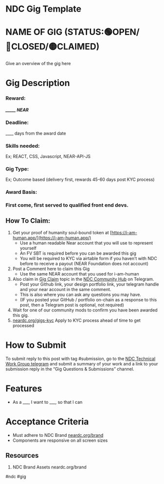 # NDC Gig Template


# NAME OF GIG (STATUS:🟢OPEN/🔴CLOSED/🟡CLAIMED)

Give an overview of the gig here


# Gig Description


### Reward:


#####  _____ NEAR


### Deadline:

 ____ days  from the award date


### **Skills needed:** 

Ex; REACT, CSS, Javascript, NEAR-API-JS


### Gig Type: 

Ex; Outcome based (delivery first, rewards 45-60 days post KYC process)


### Award Basis: 


### First come, first served to qualified front end devs.


## How To Claim:



1. Get your proof of humanity soul-bound token at [https://i-am-human.app/](https://i-am-human.app/)
    * Use a human readable Near account that you will use to represent yourself
    * An FV SBT is required before you can be awarded this gig
    * You will be required to KYC via airtable form if you haven’t with NDC before to receive a payout (NEAR Foundation does not account)
2. Post a Comment here to claim this Gig
    * Use the same NEAR account that you used for i-am-human
3. Also claim in [Gig Claim](https://t.me/c/1500444527/4270) topic in the [NDC Community Hub](https://t.me/+B1DHtSWeNME0Yzgx) on Telegram.
    * Post your Github link, your design portfolio link, your telegram handle and your near account in the same comment.
    * This is also where you can ask any questions you may have.
    * (IF you posted your GitHub / portfolio on-chain as a response to this post, then a Telegram post is optional, not required)
4. Wait for one of our community mods to confirm you have been awarded this gig.
5. [neardc.org/gigs-kyc](neardc.org/gigs-kyc) Apply to KYC process ahead of time to get processed


# How to Submit

To submit reply to this post with tag #submission, go to the [NDC Technical Work Group telegram](http://nearbuilders.com/tg-twg) and submit a summary of your work and a link to your submission reply in the “Gig Questions & Submissions” channel. 


# Features



* As a ___, I want to ___, so that I can


# Acceptance Criteria



* Must adhere to NDC Brand [neardc.org/brand ](neardc.org/brand)
* Components are responsive on all screen sizes


## Resources
1. NDC Brand Assets neardc.org/brand

#ndc #gig
